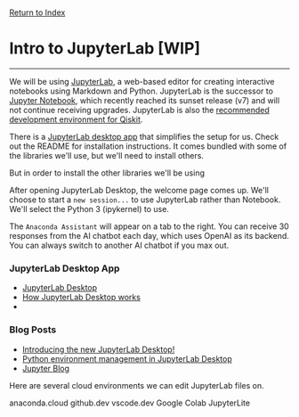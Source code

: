 \
[Return to Index](index.md)
# Intro to JupyterLab [WIP]
***

We will be using [JupyterLab](https://github.com/jupyterlab/jupyterlab), a web-based editor for creating interactive notebooks using Markdown and Python. 
JupyterLab is the successor to [Jupyter Notebook](https://github.com/jupyter/notebook), which recently reached its sunset release (v7) and will not continue receiving upgrades. JupyterLab is also the [recommended development environment for Qiskit](https://docs.quantum.ibm.com/start/install#install-and-set-up-qiskit-with-the-qiskit-runtime-client).

There is a [JupyterLab desktop app](https://github.com/jupyterlab/jupyterlab-desktop) that simplifies the setup for us. Check out the README for installation instructions.
It comes bundled with some of the libraries we'll use, but we'll need to install others.

But in order to install the other libraries we'll be using

After opening JupyterLab Desktop, the welcome page comes up. We'll choose to start a `new session...` to use JupyterLab rather than Notebook.
We'll select the Python 3 (ipykernel) to use.

The `Anaconda Assistant` will appear on a tab to the right. 
You can receive 30 responses from the AI chatbot each day, which uses OpenAI as its backend. 
You can always switch to another AI chatbot if you max out.

### JupyterLab Desktop App
- [JupyterLab Desktop](https://github.com/jupyterlab/jupyterlab-desktop?tab=readme-ov-file#installation)
- [How JupyterLab Desktop works](https://github.com/jupyterlab/jupyterlab-desktop/blob/master/user-guide.md)
- 
### Blog Posts
- [Introducing the new JupyterLab Desktop!](https://blog.jupyter.org/introducing-the-new-jupyterlab-desktop-bca1982bdb23)
- [Python environment management in JupyterLab Desktop](https://blog.jupyter.org/python-environment-management-in-jupyterlab-desktop-3b119c5811d9)
- [Jupyter Blog](https://blog.jupyter.org/)

Here are several cloud environments we can edit JupyterLab files on. 

anaconda.cloud
github.dev
vscode.dev
Google Colab
JupyterLite

